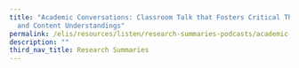 ```yaml
---
title: "Academic Conversations: Classroom Talk that Fosters Critical Thinking
  and Content Understandings"
permalink: /elis/resources/listen/research-summaries-podcasts/academic-conversations/
description: ""
third_nav_title: Research Summaries
---
```

